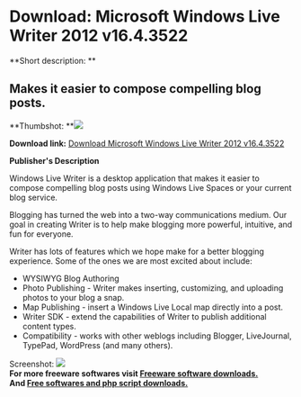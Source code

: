 # Download: Microsoft Windows Live Writer 2012 v16.4.3522

**Short description: **

## Makes it easier to compose compelling blog posts.

  
**Thumbshot: **![](http://www.freewarefiles.com/screenshot/winlivewriter_md.jpg)   
  
**Download link:** [Download Microsoft Windows Live Writer 2012 v16.4.3522](http://freesoftwares.boysofts.com/Microsoft-Windows-Live-Writer-Final_program_22264.html)  
  

**Publisher's Description**  
  

Windows Live Writer is a desktop application that makes it easier to compose
compelling blog posts using Windows Live Spaces or your current blog service.

Blogging has turned the web into a two-way communications medium. Our goal in
creating Writer is to help make blogging more powerful, intuitive, and fun for
everyone.

Writer has lots of features which we hope make for a better blogging
experience. Some of the ones we are most excited about include:

  * WYSIWYG Blog Authoring 
  * Photo Publishing - Writer makes inserting, customizing, and uploading photos to your blog a snap. 
  * Map Publishing - insert a Windows Live Local map directly into a post. 
  * Writer SDK - extend the capabilities of Writer to publish additional content types. 
  * Compatibility - works with other weblogs including Blogger, LiveJournal, TypePad, WordPress (and many others). 

  
  
Screenshot: ![](http://www.freewarefiles.com/screenshot/winlivewriter.jpg)  
**For more freeware softwares visit [Freeware software downloads.](http://freesoftwares.boysofts.com/)**   
**And [Free softwares and php script downloads.](http://www.boysofts.com/)**

